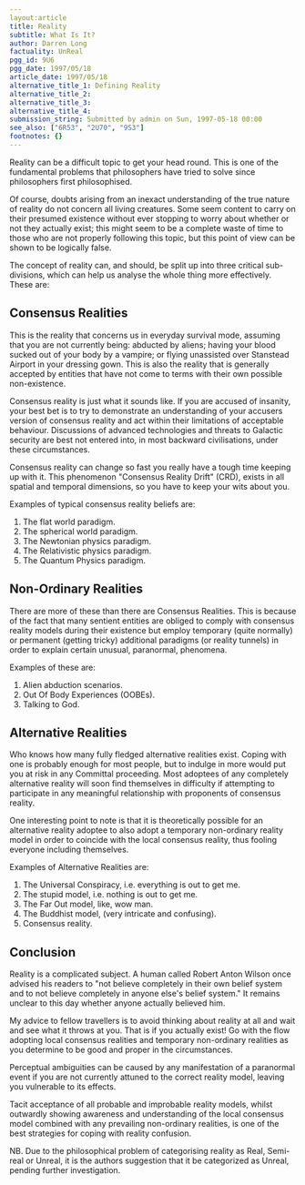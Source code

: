 ```yaml
---
layout:article
title: Reality
subtitle: What Is It?
author: Darren Long
factuality: UnReal
pgg_id: 9U6
pgg_date: 1997/05/18
article_date: 1997/05/18
alternative_title_1: Defining Reality
alternative_title_2: 
alternative_title_3: 
alternative_title_4: 
submission_string: Submitted by admin on Sun, 1997-05-18 00:00
see_also: ["6R53", "2U70", "9S3"]
footnotes: {}
---
```

<div>
<p>Reality can be a difficult topic to get your head round. This is one of the fundamental problems that philosophers have tried to solve since philosophers first philosophised.</p>
<p>Of course, doubts arising from an inexact understanding of the true nature of reality do not concern all living creatures. Some seem content to carry on their presumed existence without ever stopping to worry about whether or not they actually exist; this might seem to be a complete waste of time to those who are not properly following this topic, but this point of view can be shown to be logically false.</p>
<p>The concept of reality can, and should, be split up into three critical sub-divisions, which can help us analyse the whole thing more effectively. These are:</p>
<h2>Consensus Realities</h2>
<p>This is the reality that concerns us in everyday survival mode, assuming that you are not currently being: abducted by aliens; having your blood sucked out of your body by a vampire; or flying unassisted over Stanstead Airport in your dressing gown. This is also the reality that is generally accepted by entities that have not come to terms with their own possible non-existence.</p>
<p>Consensus reality is just what it sounds like. If you are accused of insanity, your best bet is to try to demonstrate an understanding of your accusers version of consensus reality and act within their limitations of acceptable behaviour. Discussions of advanced technologies and threats to Galactic security are best not entered into, in most backward civilisations, under these circumstances.</p>
<p>Consensus reality can change so fast you really have a tough time keeping up with it. This phenomenon "Consensus Reality Drift" (CRD), exists in all spatial and temporal dimensions, so you have to keep your wits about you.</p>
<p>Examples of typical consensus reality beliefs are:</p>
<ol>
<li value="1">The flat world paradigm.</li>
<li value="2">The spherical world paradigm.</li>
<li value="3">The Newtonian physics paradigm.</li>
<li value="4">The Relativistic physics paradigm.</li>
<li value="5">The Quantum Physics paradigm.</li>
</ol>
<h2>Non-Ordinary Realities</h2>
<p>There are more of these than there are Consensus Realities. This is because of the fact that many sentient entities are obliged to comply with consensus reality models during their existence but employ temporary (quite normally) or permanent (getting tricky) additional paradigms (or reality tunnels) in order to explain certain unusual, paranormal, phenomena.</p>
<p>Examples of these are:</p>
<ol>
<li value="1">Alien abduction scenarios.</li>
<li value="2">Out Of Body Experiences (OOBEs).</li>
<li value="3">Talking to God.</li>
</ol>
<h2>Alternative Realities</h2>
<p>Who knows how many fully fledged alternative realities exist. Coping with one is probably enough for most people, but to indulge in more would put you at risk in any Committal proceeding. Most adoptees of any completely alternative reality will soon find themselves in difficulty if attempting to participate in any meaningful relationship with proponents of consensus reality.</p>
<p>One interesting point to note is that it is theoretically possible for an alternative reality adoptee to also adopt a temporary non-ordinary reality model in order to coincide with the local consensus reality, thus fooling everyone including themselves.</p>
<p>Examples of Alternative Realities are:</p>
<ol>
<li value="1">The Universal Conspiracy, i.e. everything is out to get me.</li>
<li value="2">The stupid model, i.e. nothing is out to get me.</li>
<li value="3">The Far Out model, like, wow man.</li>
<li value="4">The Buddhist model, (very intricate and confusing).</li>
<li value="5">Consensus reality.</li>
</ol>
<h2>Conclusion</h2>
<p>Reality is a complicated subject. A human called Robert Anton Wilson once advised his readers to "not believe completely in their own belief system and to not believe completely in anyone else's belief system." It remains unclear to this day whether anyone actually believed him.</p>
<p>My advice to fellow travellers is to avoid thinking about reality at all and wait and see what it throws at you. That is if you actually exist! Go with the flow adopting local consensus realities and temporary non-ordinary realities as you determine to be good and proper in the circumstances.</p>
<p>Perceptual ambiguities can be caused by any manifestation of a paranormal event if you are not currently attuned to the correct reality model, leaving you vulnerable to its effects.</p>
<p>Tacit acceptance of all probable and improbable reality models, whilst outwardly showing awareness and understanding of the local consensus model combined with any prevailing non-ordinary realities, is one of the best strategies for coping with reality confusion.</p>
<p>NB. Due to the philosophical problem of categorising reality as Real, Semi-real or Unreal, it is the authors suggestion that it be categorized as Unreal, pending further investigation.</p>
</div>
